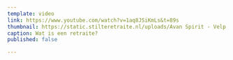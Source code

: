 ```yaml
---
template: video
link: https://www.youtube.com/watch?v=1aq8JSiKmLs&t=89s
thumbnail: https://static.stilteretraite.nl/uploads/Avan Spirit - Velp 2.jpg
caption: Wat is een retraite?
published: false

---
```

